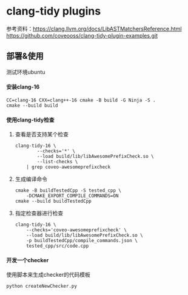 # clang-tidy plugins

参考资料：https://clang.llvm.org/docs/LibASTMatchersReference.html
https://github.com/coveooss/clang-tidy-plugin-examples.git

## 部署&使用

测试环境ubuntu
#### 安装clang-16
```shell
CC=clang-16 CXX=clang++-16 cmake -B build -G Ninja -S .
cmake --build build
```

#### 使用clang-tidy检查
1. 查看是否支持某个检查
    ```shell
    clang-tidy-16 \
            --checks='*' \
            --load build/lib/libAwesomePrefixCheck.so \
            --list-checks \
        | grep coveo-awesomeprefixcheck
    ```
1. 生成编译命令
    ```shell
    cmake -B buildTestedCpp -S tested_cpp \
        -DCMAKE_EXPORT_COMPILE_COMMANDS=ON
    cmake --build buildTestedCpp
    ```
1. 指定检查器进行检查
    ```shell
    clang-tidy-16 \
        --checks='coveo-awesomeprefixcheck' \
        --load build/lib/libAwesomePrefixCheck.so \
        -p buildTestedCpp/compile_commands.json \
        tested_cpp/src/code.cpp
    ```
	
#### 开发一个checker
使用脚本来生成checker的代码模板
```shell
python createNewChecker.py
```
